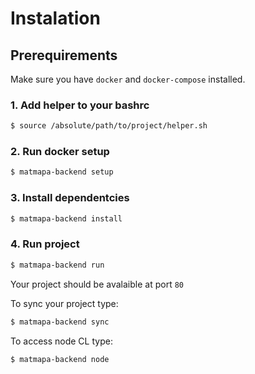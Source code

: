 
# Instalation

## Prerequirements
Make sure you have `docker` and `docker-compose` installed.

### 1. Add helper to your bashrc
``` sh
$ source /absolute/path/to/project/helper.sh
```

### 2. Run docker setup
``` sh
$ matmapa-backend setup
```

### 3. Install dependentcies
``` sh
$ matmapa-backend install
```

### 4. Run project
``` sh
$ matmapa-backend run
```
Your project should be avalaible at port `80`

To sync your project type:
``` sh
$ matmapa-backend sync
```

To access node CL type:
``` sh
$ matmapa-backend node
```